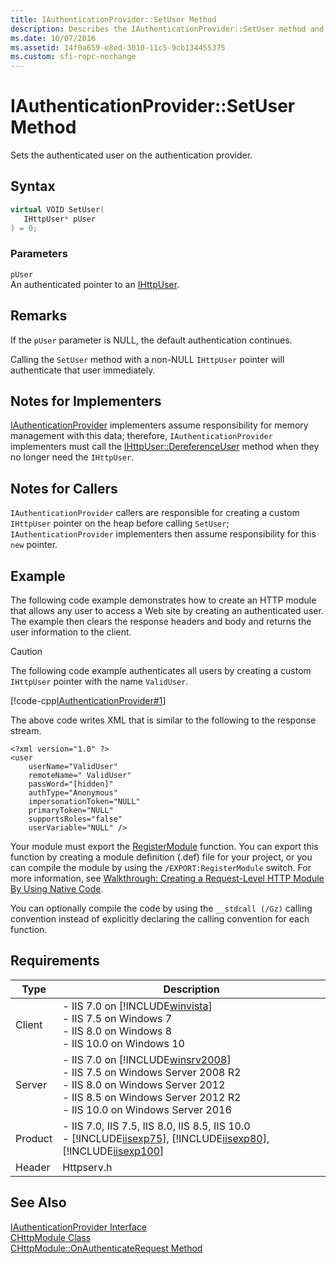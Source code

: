 ```yaml
---
title: IAuthenticationProvider::SetUser Method
description: Describes the IAuthenticationProvider::SetUser method and provides the method's syntax, remarks, an example, and requirements.
ms.date: 10/07/2016
ms.assetid: 14f0a659-e8ed-3010-11c5-9cb134455375
ms.custom: sfi-ropc-nochange
---
```

# IAuthenticationProvider::SetUser Method
Sets the authenticated user on the authentication provider.  
  
## Syntax  
  
```cpp  
virtual VOID SetUser(  
   IHttpUser* pUser  
) = 0;  
```  
  
### Parameters  
 `pUser`  
 An authenticated pointer to an [IHttpUser](../../web-development-reference/native-code-api-reference/ihttpuser-interface.md).  
  
## Remarks  
 If the `pUser` parameter is NULL, the default authentication continues.  
  
 Calling the `SetUser` method with a non-NULL `IHttpUser` pointer will authenticate that user immediately.  
  
## Notes for Implementers  
 [IAuthenticationProvider](../../web-development-reference/native-code-api-reference/iauthenticationprovider-interface.md) implementers assume responsibility for memory management with this data; therefore, `IAuthenticationProvider` implementers must call the [IHttpUser::DereferenceUser](../../web-development-reference/native-code-api-reference/ihttpuser-dereferenceuser-method.md) method when they no longer need the `IHttpUser`.  
  
## Notes for Callers  
 `IAuthenticationProvider` callers are responsible for creating a custom `IHttpUser` pointer on the heap before calling `SetUser`; `IAuthenticationProvider` implementers then assume responsibility for this `new` pointer.  
  
## Example  
 The following code example demonstrates how to create an HTTP module that allows any user to access a Web site by creating an authenticated user. The example then clears the response headers and body and returns the user information to the client.  
  
> [!CAUTION]
>  The following code example authenticates all users by creating a custom `IHttpUser` pointer with the name `ValidUser`.  
  
 [!code-cpp[IAuthenticationProvider#1](../../../samples/snippets/cpp/VS_Snippets_IIS/IIS7/IAuthenticationProvider/cpp/SetUser.cpp#1)]  
  
 The above code writes XML that is similar to the following to the response stream.  
  
```  
<?xml version="1.0" ?>  
<user   
    userName="ValidUser"   
    remoteName=" ValidUser"   
    passWord="[hidden]"   
    authType="Anonymous"   
    impersonationToken="NULL"   
    primaryToken="NULL"   
    supportsRoles="false"   
    userVariable="NULL" />  
```  
  
 Your module must export the [RegisterModule](../../web-development-reference/native-code-api-reference/pfn-registermodule-function.md) function. You can export this function by creating a module definition (.def) file for your project, or you can compile the module by using the `/EXPORT:RegisterModule` switch. For more information, see [Walkthrough: Creating a Request-Level HTTP Module By Using Native Code](../../web-development-reference/native-code-development-overview/walkthrough-creating-a-request-level-http-module-by-using-native-code.md).  
  
 You can optionally compile the code by using the `__stdcall (/Gz)` calling convention instead of explicitly declaring the calling convention for each function.  
  
## Requirements  
  
|Type|Description|  
|----------|-----------------|  
|Client|-   IIS 7.0 on [!INCLUDE[winvista](../../wmi-provider/includes/winvista-md.md)]<br />-   IIS 7.5 on Windows 7<br />-   IIS 8.0 on Windows 8<br />-   IIS 10.0 on Windows 10|  
|Server|-   IIS 7.0 on [!INCLUDE[winsrv2008](../../wmi-provider/includes/winsrv2008-md.md)]<br />-   IIS 7.5 on Windows Server 2008 R2<br />-   IIS 8.0 on Windows Server 2012<br />-   IIS 8.5 on Windows Server 2012 R2<br />-   IIS 10.0 on Windows Server 2016|  
|Product|-   IIS 7.0, IIS 7.5, IIS 8.0, IIS 8.5, IIS 10.0<br />-   [!INCLUDE[iisexp75](../../web-development-reference/native-code-api-reference/includes/iisexp75-md.md)], [!INCLUDE[iisexp80](../../web-development-reference/native-code-api-reference/includes/iisexp80-md.md)], [!INCLUDE[iisexp100](../../web-development-reference/native-code-api-reference/includes/iisexp100-md.md)]|  
|Header|Httpserv.h|  
  
## See Also  
 [IAuthenticationProvider Interface](../../web-development-reference/native-code-api-reference/iauthenticationprovider-interface.md)   
 [CHttpModule Class](../../web-development-reference/native-code-api-reference/chttpmodule-class.md)   
 [CHttpModule::OnAuthenticateRequest Method](../../web-development-reference/native-code-api-reference/chttpmodule-onauthenticaterequest-method.md)
